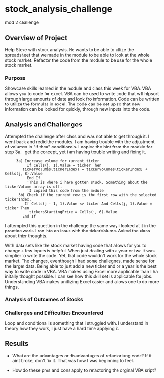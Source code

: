# stock_analysis_challenge
mod 2 challenge



## Overview of Project
  Help Steve with stock analysis. He wants to be able to utlize the spreadsheet that we made in the module to be able to look at the whole stock market. Refactor the code from the module to be use for the whole stock market. 
### Purpose
  Showcase skills learned in the module and class this week for VBA. VBA allows you to code for excel. VBA can be used to write code that will hlpsort through large amounts of date and look fro information. Code can be written to utilize the formulas in excel. The code can be set up so that new information can be looked for quickly, through new inputs into the code. 
## Analysis and Challenges
  Attempted the challenge after class and was not able to get through it. I went back and redid the modules. I am having trouble with the adjustment of volumes in "If then" conditionals. I copied the hint from the module for step 3a. I get the concept, yet i am having trouble writing and fixing it. 
         
         3a) Increase volume for current ticker
              If Cells(j, 1).Value = ticker Then
            tickerVolumes(tickerIndex) = tickerVolumes(tickerIndex) + Cells(j, 8).Value
              End If
              'This is where i have gotten stuck. Something about the tickerVolume array is off.
              'I copied this code from the module
          3b) Check if the current row is the first row with the selected tickerIndex.
             If Cells(j - 1, 1).Value <> ticker And Cells(j, 1).Value = ticker Then
               tickersStartingPrice = Cells(j, 6).Value
            End If
 
 I attempted this question in the challenge the same way i looked at it in the practice work. I ran into an issue with the tickerVolume. Asked the class about thier thoughts. 
    
 With data sets like the stock market having code that allows for you to change a few inputs is helpful. When just dealing with a year or two it was simplier to write the code. Yet, that code wouldn't work for the whole stock market. The changes, eventhough I had some challegnes, made sense for the larger data. Being able to just add a new ticker and or a year is the best way to write code in VBA.
 VBA makes using Excel more applicable than I ha initally thought possible. I can see how this skill set is applicable for jobs. Understanding VBA makes unitlizing Excel easier and allows one to do more things. 
### Analysis of Outcomes of Stocks

### Challenges and Difficulties Encountered
  Loop and conditional is something that i struggled with. I understand in theory how they work, I just have a hard time applying it. 
## Results

- What are the advantages or disadvantages of refactoriung code?
    If it aint broke, don't fix it. That was how I was beginning to feel. 

- How do these pros and cons apply to refactoring the orginal VBA sript?
